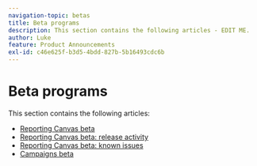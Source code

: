 ```yaml
---
navigation-topic: betas
title: Beta programs
description: This section contains the following articles - EDIT ME.
author: Luke
feature: Product Announcements
exl-id: c46e625f-b3d5-4bdd-827b-5b16493cdc6b
---
```

# Beta programs

This section contains the following articles:

* [Reporting Canvas beta](/help/quicksilver/product-announcements/betas/reporting-canvas-beta/reporting-canvas-beta-overview.md)
* [Reporting Canvas beta: release activity](/help/quicksilver/product-announcements/betas/reporting-canvas-beta/reporting-canvas-release-activity.md)
* [Reporting Canvas beta: known issues](/help/quicksilver/product-announcements/betas/reporting-canvas-beta/reporting-canvas-known-issues.md)
* [Campaigns beta](campaign-object-beta.md)
